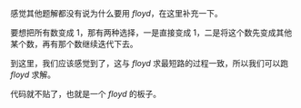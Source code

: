 感觉其他题解都没有说为什么要用 $floyd$，在这里补充一下。

要想把所有数变成 $1$，那有两种选择，一是直接变成 $1$，二是将这个数先变成其他某个数，再有那个数继续迭代下去。

到这里，我们应该感觉到了，这与 $floyd$ 求最短路的过程一致，所以我们可以跑 $floyd$ 求解。

代码就不贴了，也就是一个 $floyd$ 的板子。
